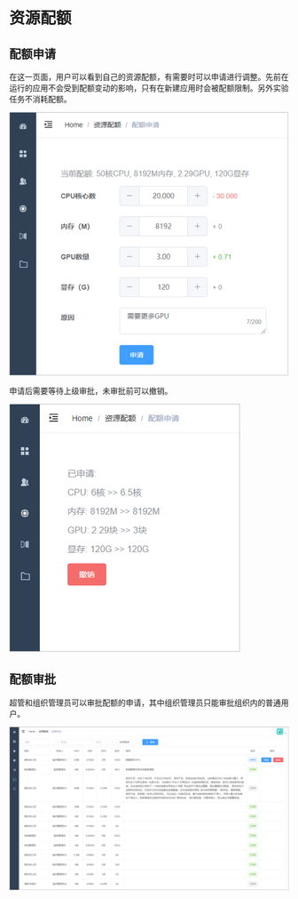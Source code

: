 # 资源配额
## 配额申请
在这一页面，用户可以看到自己的资源配额，有需要时可以申请进行调整。先前在运行的应用不会受到配额变动的影响，只有在新建应用时会被配额限制。另外实验任务不消耗配额。

![quota-apply.png](./img/quota-apply.png)

申请后需要等待上级审批，未审批前可以撤销。

![quota-submitted.png](./img/quota-submitted.png)

## 配额审批
超管和组织管理员可以审批配额的申请，其中组织管理员只能审批组织内的普通用户。

![quota-approve.png](./img/quota-approve.png)
